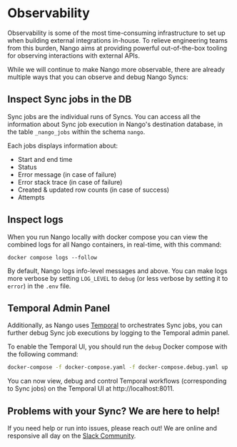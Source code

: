 # Observability

Observability is some of the most time-consuming infrastructure to set up when building external integrations in-house. To relieve engineering teams from this burden, Nango aims at providing powerful out-of-the-box tooling for observing interactions with external APIs.

While we will continue to make Nango more observable, there are already multiple ways that you can observe and debug Nango Syncs:

## Inspect Sync jobs in the DB

Sync jobs are the individual runs of Syncs.
You can access all the information about Sync job execution in Nango's destination database, in the table `_nango_jobs` within the schema `nango`. 

Each jobs displays information about: 
- Start and end time
- Status
- Error message (in case of failure)
- Error stack trace (in case of failure)
- Created & updated row counts (in case of success)
- Attempts

## Inspect logs

When you run Nango locally with docker compose you can view the combined logs for all Nango containers, in real-time, with this command:
```
docker compose logs --follow
```

By default, Nango logs info-level messages and above. You can make logs more verbose by setting `LOG_LEVEL` to `debug` (or less verbose by setting it to `error`) in the `.env` file.

## Temporal Admin Panel

Additionally, as Nango uses [Temporal](https://temporal.io/) to orchestrates Sync jobs, you can further debug Sync job executions by logging to the Temporal admin panel. 

To enable the Temporal UI, you should run the `debug` Docker compose with the following command: 
```bash
docker-compose -f docker-compose.yaml -f docker-compose.debug.yaml up
```

You can now view, debug and control Temporal workflows (corresponding to Sync jobs) on the Temporal UI at http://localhost:8011.

## Problems with your Sync? We are here to help!

If you need help or run into issues, please reach out! We are online and responsive all day on the [Slack Community](https://nango.dev/slack).
